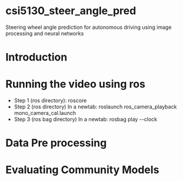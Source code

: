 # csi5130_steer_angle_pred
Steering wheel angle prediction for autonomous driving using image processing and neural networks

# Introduction

# Running the video using ros

- Step 1 (ros directory): roscore
- Step 2 (ros directory) In a newtab: roslaunch ros_camera_playback mono_camera_cal.launch
- Step 3 (ros bag directory) In a newtab: rosbag play <bagfilename> --clock



# Data Pre processing

# Evaluating Community Models